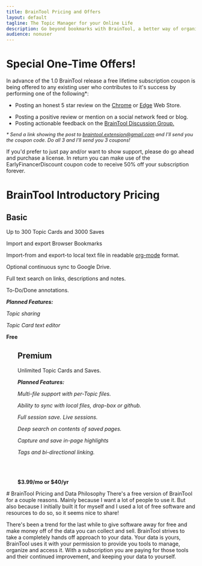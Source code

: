 ```yaml
---
title: BrainTool Pricing and Offers
layout: default
tagline: The Topic Manager for your Online Life
description: Go beyond bookmarks with BrainTool, a better way of organizing things you want to remember and get back to in your browser. Special offer here!
audience: nonuser
---
```


# Special One-Time Offers!
In advance of the 1.0 BrainTool release a free lifetime subscription coupon is being offered to any existing user who contributes to it's success by performing one of the following*:
- Posting an honest 5 star review on the [Chrome](https://chrome.google.com/webstore/detail/braintool-beyond-bookmark/fialfmcgpibjgdoeodaondepigiiddio) or [Edge](https://microsoftedge.microsoft.com/addons/detail/braintool-beyond-bookma/igibjpnabjgljgnfajjpapocagidmeol) Web Store.
<!-- - Filling out this survey:[link] -->
- Posting a positive review or mention on a social network feed or blog.
- Posting actionable feedback on the [BrainTool Discussion Group.](https://groups.google.com/u/0/g/braintool-discussion)

<i style="font-size:0.8rem; margin-top:0px;">* Send a link showing the post to braintool.extension@gmail.com and I'll send you the coupon code. Do all 3 and I'll send you 3 coupons!</i>

If you'd prefer to just pay and/or want to show support, please do go ahead and purchase a license. In return you can make use of the EarlyFinancerDiscount coupon code to receive 50% off your subscription forever.

# BrainTool Introductory Pricing

<div class="row">
<div class="cell left" style="padding-right: 30px;">
<h2>Basic</h2>

<p>
Up to 300 Topic Cards and 3000 Saves
</p>
<p>
Import and export Browser Bookmarks
</p>
<p>
Import-from and export-to local text file in readable <a href='http://orgmode.org' target='_blank'>org-mode</a> format.
</p>
<p>
Optional continuous sync to Google Drive.
</p>
<p>
Full text search on links, descriptions and notes. 
</p>
<p>
To-Do/Done annotations.
</p>
<p>
<i><b>Planned Features:</b></i>
</p>
<p>
<i>Topic sharing</i>
</p>
<p>
<i>Topic Card text editor</i>
</p>
<p>
<b>Free</b>
</p>
</div>
<div class="cell right" style="padding-left: 30px;">
<h2>Premium</h2>

<p>
Unlimited Topic Cards and Saves.
</p>
<p>
<i><b>Planned Features:</b></i>
</p>
<p>
<i>Multi-file support with per-Topic files.</i>
</p>
<p>
<i>Ability to sync with local files, drop-box or github.</i>
</p>
<p>
<i>Full session save. Live sessions.</i>
</p>
<p>
<i>Deep search on contents of saved pages.</i>
</p>
<p>
<i>Capture and save in-page highlights</i>
</p>
<p>
<i>Tags and bi-directional linking.</i>
</p>
<br/><br/>
<p>
<b>
$3.99/mo or $40/yr
</b>
</p>
</div>
</div>
# BrainTool Pricing and Data Philosophy
There's a free version of BrainTool for a couple reasons. Mainly because I want a lot of people to use it. But also because I initially built it for myself and I used a lot of free software and resources to do so, so it seems nice to share!

There's been a trend for the last while to give software away for free and make money off of the data you can collect and sell. BrainTool strives to take a completely hands off approach to your data. Your data is yours, BrainTool uses it with your permission to provide you tools to manage, organize and access it. With a subscription you are paying for those tools and their continued improvement, and keeping your data to yourself.
